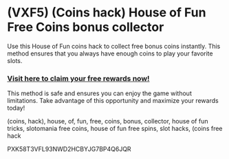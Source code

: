 # (VXF5) (Coins hack) House of Fun Free Coins bonus collector

Use this House of Fun coins hack to collect free bonus coins instantly. This method ensures that you always have enough coins to play your favorite slots.  

### [Visit here to claim your free rewards now!](https://gamehunters.win/house-of-fun)  

This method is safe and ensures you can enjoy the game without limitations. Take advantage of this opportunity and maximize your rewards today!  

(coins, hack), house, of, fun, free, coins, bonus, collector, house of fun tricks, slotomania free coins, house of fun free spins, slot hacks, (coins free hack  

PXK58T3VFL93NWD2HCBYJG7BP4Q6JQR  
